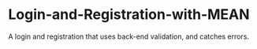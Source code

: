 # Login-and-Registration-with-MEAN
A login and registration that uses back-end validation, and catches errors.
